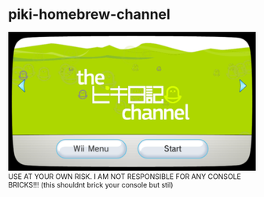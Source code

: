 # piki-homebrew-channel
![img](piki.png)
USE AT YOUR OWN RISK. I AM NOT RESPONSIBLE FOR ANY CONSOLE BRICKS!!! (this shouldnt brick your console but stil)
